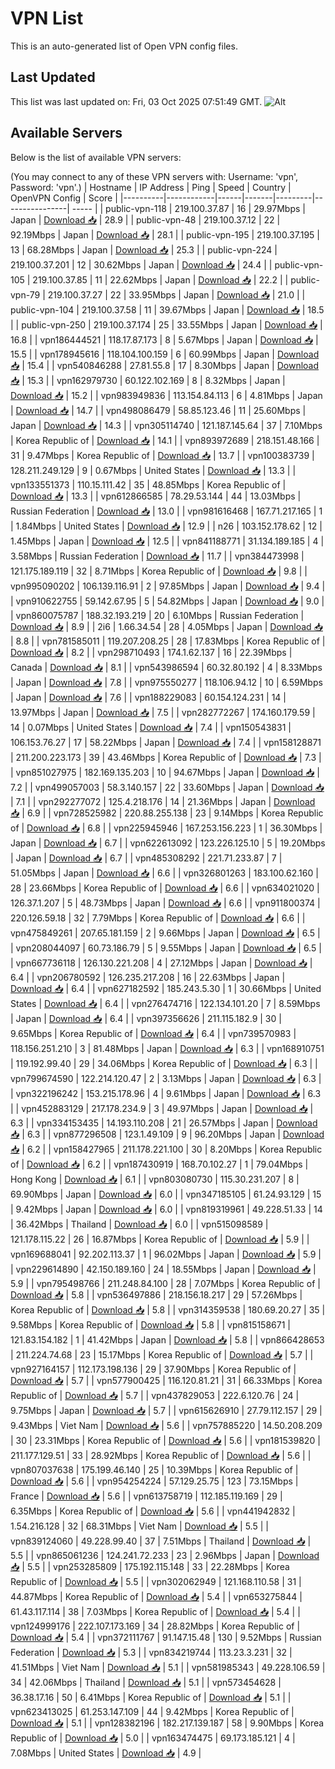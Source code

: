 # VPN List

This is an auto-generated list of Open VPN config files.

## Last Updated

This list was last updated on: Fri, 03 Oct 2025 07:51:49 GMT.
![Alt](https://repobeats.axiom.co/api/embed/186b98318ef1479477931607c1ad7d823f12451f.svg "Repobeats analytics image")

## Available Servers

Below is the list of available VPN servers:

(You may connect to any of these VPN servers with: Username: 'vpn', Password: 'vpn'.)
| Hostname | IP Address | Ping | Speed | Country | OpenVPN Config | Score |
|----------|------------|------|-------|---------|----------------| ----- |
| public-vpn-118 | 219.100.37.87 | 16 | 29.97Mbps | Japan | [Download 📥](./configs/server_0_JP.ovpn) | 28.9 |
| public-vpn-48 | 219.100.37.12 | 22 | 92.19Mbps | Japan | [Download 📥](./configs/server_1_JP.ovpn) | 28.1 |
| public-vpn-195 | 219.100.37.195 | 13 | 68.28Mbps | Japan | [Download 📥](./configs/server_2_JP.ovpn) | 25.3 |
| public-vpn-224 | 219.100.37.201 | 12 | 30.62Mbps | Japan | [Download 📥](./configs/server_3_JP.ovpn) | 24.4 |
| public-vpn-105 | 219.100.37.85 | 11 | 22.62Mbps | Japan | [Download 📥](./configs/server_4_JP.ovpn) | 22.2 |
| public-vpn-79 | 219.100.37.27 | 22 | 33.95Mbps | Japan | [Download 📥](./configs/server_5_JP.ovpn) | 21.0 |
| public-vpn-104 | 219.100.37.58 | 11 | 39.67Mbps | Japan | [Download 📥](./configs/server_6_JP.ovpn) | 18.5 |
| public-vpn-250 | 219.100.37.174 | 25 | 33.55Mbps | Japan | [Download 📥](./configs/server_7_JP.ovpn) | 16.8 |
| vpn186444521 | 118.17.87.173 | 8 | 5.67Mbps | Japan | [Download 📥](./configs/server_8_JP.ovpn) | 15.5 |
| vpn178945616 | 118.104.100.159 | 6 | 60.99Mbps | Japan | [Download 📥](./configs/server_9_JP.ovpn) | 15.4 |
| vpn540846288 | 27.81.55.8 | 17 | 8.30Mbps | Japan | [Download 📥](./configs/server_10_JP.ovpn) | 15.3 |
| vpn162979730 | 60.122.102.169 | 8 | 8.32Mbps | Japan | [Download 📥](./configs/server_11_JP.ovpn) | 15.2 |
| vpn983949836 | 113.154.84.113 | 6 | 4.81Mbps | Japan | [Download 📥](./configs/server_12_JP.ovpn) | 14.7 |
| vpn498086479 | 58.85.123.46 | 11 | 25.60Mbps | Japan | [Download 📥](./configs/server_13_JP.ovpn) | 14.3 |
| vpn305114740 | 121.187.145.64 | 37 | 7.10Mbps | Korea Republic of | [Download 📥](./configs/server_14_KR.ovpn) | 14.1 |
| vpn893972689 | 218.151.48.166 | 31 | 9.47Mbps | Korea Republic of | [Download 📥](./configs/server_15_KR.ovpn) | 13.7 |
| vpn100383739 | 128.211.249.129 | 9 | 0.67Mbps | United States | [Download 📥](./configs/server_16_US.ovpn) | 13.3 |
| vpn133551373 | 110.15.111.42 | 35 | 48.85Mbps | Korea Republic of | [Download 📥](./configs/server_17_KR.ovpn) | 13.3 |
| vpn612866585 | 78.29.53.144 | 44 | 13.03Mbps | Russian Federation | [Download 📥](./configs/server_18_RU.ovpn) | 13.0 |
| vpn981616468 | 167.71.217.165 | 1 | 1.84Mbps | United States | [Download 📥](./configs/server_19_US.ovpn) | 12.9 |
| n26 | 103.152.178.62 | 12 | 1.45Mbps | Japan | [Download 📥](./configs/server_20_JP.ovpn) | 12.5 |
| vpn841188771 | 31.134.189.185 | 4 | 3.58Mbps | Russian Federation | [Download 📥](./configs/server_21_RU.ovpn) | 11.7 |
| vpn384473998 | 121.175.189.119 | 32 | 8.71Mbps | Korea Republic of | [Download 📥](./configs/server_22_KR.ovpn) | 9.8 |
| vpn995090202 | 106.139.116.91 | 2 | 97.85Mbps | Japan | [Download 📥](./configs/server_23_JP.ovpn) | 9.4 |
| vpn910622755 | 59.142.67.95 | 5 | 54.82Mbps | Japan | [Download 📥](./configs/server_24_JP.ovpn) | 9.0 |
| vpn860075787 | 188.32.193.219 | 20 | 6.10Mbps | Russian Federation | [Download 📥](./configs/server_25_RU.ovpn) | 8.9 |
| 2i6 | 1.66.34.54 | 28 | 4.05Mbps | Japan | [Download 📥](./configs/server_26_JP.ovpn) | 8.8 |
| vpn781585011 | 119.207.208.25 | 28 | 17.83Mbps | Korea Republic of | [Download 📥](./configs/server_27_KR.ovpn) | 8.2 |
| vpn298710493 | 174.1.62.137 | 16 | 22.39Mbps | Canada | [Download 📥](./configs/server_28_CA.ovpn) | 8.1 |
| vpn543986594 | 60.32.80.192 | 4 | 8.33Mbps | Japan | [Download 📥](./configs/server_29_JP.ovpn) | 7.8 |
| vpn975550277 | 118.106.94.12 | 10 | 6.59Mbps | Japan | [Download 📥](./configs/server_30_JP.ovpn) | 7.6 |
| vpn188229083 | 60.154.124.231 | 14 | 13.97Mbps | Japan | [Download 📥](./configs/server_31_JP.ovpn) | 7.5 |
| vpn282772267 | 174.160.179.59 | 14 | 0.07Mbps | United States | [Download 📥](./configs/server_32_US.ovpn) | 7.4 |
| vpn150543831 | 106.153.76.27 | 17 | 58.22Mbps | Japan | [Download 📥](./configs/server_33_JP.ovpn) | 7.4 |
| vpn158128871 | 211.200.223.173 | 39 | 43.46Mbps | Korea Republic of | [Download 📥](./configs/server_34_KR.ovpn) | 7.3 |
| vpn851027975 | 182.169.135.203 | 10 | 94.67Mbps | Japan | [Download 📥](./configs/server_35_JP.ovpn) | 7.2 |
| vpn499057003 | 58.3.140.157 | 22 | 33.60Mbps | Japan | [Download 📥](./configs/server_36_JP.ovpn) | 7.1 |
| vpn292277072 | 125.4.218.176 | 14 | 21.36Mbps | Japan | [Download 📥](./configs/server_37_JP.ovpn) | 6.9 |
| vpn728525982 | 220.88.255.138 | 23 | 9.14Mbps | Korea Republic of | [Download 📥](./configs/server_38_KR.ovpn) | 6.8 |
| vpn225945946 | 167.253.156.223 | 1 | 36.30Mbps | Japan | [Download 📥](./configs/server_39_JP.ovpn) | 6.7 |
| vpn622613092 | 123.226.125.10 | 5 | 19.20Mbps | Japan | [Download 📥](./configs/server_40_JP.ovpn) | 6.7 |
| vpn485308292 | 221.71.233.87 | 7 | 51.05Mbps | Japan | [Download 📥](./configs/server_41_JP.ovpn) | 6.6 |
| vpn326801263 | 183.100.62.160 | 28 | 23.66Mbps | Korea Republic of | [Download 📥](./configs/server_42_KR.ovpn) | 6.6 |
| vpn634021020 | 126.37.1.207 | 5 | 48.73Mbps | Japan | [Download 📥](./configs/server_43_JP.ovpn) | 6.6 |
| vpn911800374 | 220.126.59.18 | 32 | 7.79Mbps | Korea Republic of | [Download 📥](./configs/server_44_KR.ovpn) | 6.6 |
| vpn475849261 | 207.65.181.159 | 2 | 9.66Mbps | Japan | [Download 📥](./configs/server_45_JP.ovpn) | 6.5 |
| vpn208044097 | 60.73.186.79 | 5 | 9.55Mbps | Japan | [Download 📥](./configs/server_46_JP.ovpn) | 6.5 |
| vpn667736118 | 126.130.221.208 | 4 | 27.12Mbps | Japan | [Download 📥](./configs/server_47_JP.ovpn) | 6.4 |
| vpn206780592 | 126.235.217.208 | 16 | 22.63Mbps | Japan | [Download 📥](./configs/server_48_JP.ovpn) | 6.4 |
| vpn627182592 | 185.243.5.30 | 1 | 30.66Mbps | United States | [Download 📥](./configs/server_49_US.ovpn) | 6.4 |
| vpn276474716 | 122.134.101.20 | 7 | 8.59Mbps | Japan | [Download 📥](./configs/server_50_JP.ovpn) | 6.4 |
| vpn397356626 | 211.115.182.9 | 30 | 9.65Mbps | Korea Republic of | [Download 📥](./configs/server_51_KR.ovpn) | 6.4 |
| vpn739570983 | 118.156.251.210 | 3 | 81.48Mbps | Japan | [Download 📥](./configs/server_52_JP.ovpn) | 6.3 |
| vpn168910751 | 119.192.99.40 | 29 | 34.06Mbps | Korea Republic of | [Download 📥](./configs/server_53_KR.ovpn) | 6.3 |
| vpn799674590 | 122.214.120.47 | 2 | 3.13Mbps | Japan | [Download 📥](./configs/server_54_JP.ovpn) | 6.3 |
| vpn322196242 | 153.215.178.96 | 4 | 9.61Mbps | Japan | [Download 📥](./configs/server_55_JP.ovpn) | 6.3 |
| vpn452883129 | 217.178.234.9 | 3 | 49.97Mbps | Japan | [Download 📥](./configs/server_56_JP.ovpn) | 6.3 |
| vpn334153435 | 14.193.110.208 | 21 | 26.57Mbps | Japan | [Download 📥](./configs/server_57_JP.ovpn) | 6.3 |
| vpn877296508 | 123.1.49.109 | 9 | 96.20Mbps | Japan | [Download 📥](./configs/server_58_JP.ovpn) | 6.2 |
| vpn158427965 | 211.178.221.100 | 30 | 8.20Mbps | Korea Republic of | [Download 📥](./configs/server_59_KR.ovpn) | 6.2 |
| vpn187430919 | 168.70.102.27 | 1 | 79.04Mbps | Hong Kong | [Download 📥](./configs/server_60_HK.ovpn) | 6.1 |
| vpn803080730 | 115.30.231.207 | 8 | 69.90Mbps | Japan | [Download 📥](./configs/server_61_JP.ovpn) | 6.0 |
| vpn347185105 | 61.24.93.129 | 15 | 9.42Mbps | Japan | [Download 📥](./configs/server_62_JP.ovpn) | 6.0 |
| vpn819319961 | 49.228.51.33 | 14 | 36.42Mbps | Thailand | [Download 📥](./configs/server_63_TH.ovpn) | 6.0 |
| vpn515098589 | 121.178.115.22 | 26 | 16.87Mbps | Korea Republic of | [Download 📥](./configs/server_64_KR.ovpn) | 5.9 |
| vpn169688041 | 92.202.113.37 | 1 | 96.02Mbps | Japan | [Download 📥](./configs/server_65_JP.ovpn) | 5.9 |
| vpn229614890 | 42.150.189.160 | 24 | 18.55Mbps | Japan | [Download 📥](./configs/server_66_JP.ovpn) | 5.9 |
| vpn795498766 | 211.248.84.100 | 28 | 7.07Mbps | Korea Republic of | [Download 📥](./configs/server_67_KR.ovpn) | 5.8 |
| vpn536497886 | 218.156.18.217 | 29 | 57.26Mbps | Korea Republic of | [Download 📥](./configs/server_68_KR.ovpn) | 5.8 |
| vpn314359538 | 180.69.20.27 | 35 | 9.58Mbps | Korea Republic of | [Download 📥](./configs/server_69_KR.ovpn) | 5.8 |
| vpn815158671 | 121.83.154.182 | 1 | 41.42Mbps | Japan | [Download 📥](./configs/server_70_JP.ovpn) | 5.8 |
| vpn866428653 | 211.224.74.68 | 23 | 15.17Mbps | Korea Republic of | [Download 📥](./configs/server_71_KR.ovpn) | 5.7 |
| vpn927164157 | 112.173.198.136 | 29 | 37.90Mbps | Korea Republic of | [Download 📥](./configs/server_72_KR.ovpn) | 5.7 |
| vpn577900425 | 116.120.81.21 | 31 | 66.33Mbps | Korea Republic of | [Download 📥](./configs/server_73_KR.ovpn) | 5.7 |
| vpn437829053 | 222.6.120.76 | 24 | 9.75Mbps | Japan | [Download 📥](./configs/server_74_JP.ovpn) | 5.7 |
| vpn615626910 | 27.79.112.157 | 29 | 9.43Mbps | Viet Nam | [Download 📥](./configs/server_75_VN.ovpn) | 5.6 |
| vpn757885220 | 14.50.208.209 | 30 | 23.31Mbps | Korea Republic of | [Download 📥](./configs/server_76_KR.ovpn) | 5.6 |
| vpn181539820 | 211.177.129.51 | 33 | 28.92Mbps | Korea Republic of | [Download 📥](./configs/server_77_KR.ovpn) | 5.6 |
| vpn807037638 | 175.199.46.140 | 25 | 10.39Mbps | Korea Republic of | [Download 📥](./configs/server_78_KR.ovpn) | 5.6 |
| vpn954254224 | 57.129.25.75 | 123 | 73.15Mbps | France | [Download 📥](./configs/server_79_FR.ovpn) | 5.6 |
| vpn613758719 | 112.185.119.169 | 29 | 6.35Mbps | Korea Republic of | [Download 📥](./configs/server_80_KR.ovpn) | 5.6 |
| vpn441942832 | 1.54.216.128 | 32 | 68.31Mbps | Viet Nam | [Download 📥](./configs/server_81_VN.ovpn) | 5.5 |
| vpn839124060 | 49.228.99.40 | 37 | 7.51Mbps | Thailand | [Download 📥](./configs/server_82_TH.ovpn) | 5.5 |
| vpn865061236 | 124.241.72.233 | 23 | 2.96Mbps | Japan | [Download 📥](./configs/server_83_JP.ovpn) | 5.5 |
| vpn253285809 | 175.192.115.148 | 33 | 22.28Mbps | Korea Republic of | [Download 📥](./configs/server_84_KR.ovpn) | 5.5 |
| vpn302062949 | 121.168.110.58 | 31 | 44.87Mbps | Korea Republic of | [Download 📥](./configs/server_85_KR.ovpn) | 5.4 |
| vpn653275844 | 61.43.117.114 | 38 | 7.03Mbps | Korea Republic of | [Download 📥](./configs/server_86_KR.ovpn) | 5.4 |
| vpn124999176 | 222.107.173.169 | 34 | 28.82Mbps | Korea Republic of | [Download 📥](./configs/server_87_KR.ovpn) | 5.4 |
| vpn372111767 | 91.147.15.48 | 130 | 9.52Mbps | Russian Federation | [Download 📥](./configs/server_88_RU.ovpn) | 5.3 |
| vpn834219744 | 113.23.3.231 | 32 | 41.51Mbps | Viet Nam | [Download 📥](./configs/server_89_VN.ovpn) | 5.1 |
| vpn581985343 | 49.228.106.59 | 34 | 42.06Mbps | Thailand | [Download 📥](./configs/server_90_TH.ovpn) | 5.1 |
| vpn573454628 | 36.38.17.16 | 50 | 6.41Mbps | Korea Republic of | [Download 📥](./configs/server_91_KR.ovpn) | 5.1 |
| vpn623413025 | 61.253.147.109 | 44 | 9.42Mbps | Korea Republic of | [Download 📥](./configs/server_92_KR.ovpn) | 5.1 |
| vpn128382196 | 182.217.139.187 | 58 | 9.90Mbps | Korea Republic of | [Download 📥](./configs/server_93_KR.ovpn) | 5.0 |
| vpn163474475 | 69.173.185.121 | 4 | 7.08Mbps | United States | [Download 📥](./configs/server_94_US.ovpn) | 4.9 |
